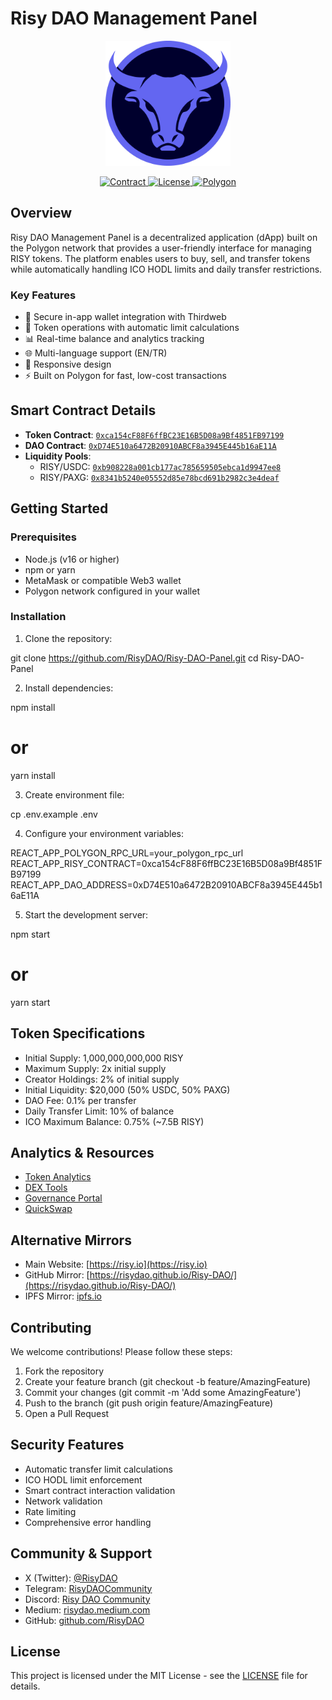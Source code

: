 # Risy DAO Management Panel

<p align="center">
  <img src="https://raw.githubusercontent.com/RisyDAO/Risy-DAO/d01d4ab900d51a305e8de96ca937e0a5674f0c29/img/logo.png" alt="Risy DAO Logo" width="200"/>
</p>

<p align="center">
  <a href="https://polygonscan.com/token/0xca154cF88F6ffBC23E16B5D08a9Bf4851FB97199">
    <img src="https://img.shields.io/badge/Contract-Verified-brightgreen" alt="Contract">
  </a>
  <a href="https://github.com/RisyDAO/Risy-DAO-Panel/blob/main/LICENSE">
    <img src="https://img.shields.io/github/license/RisyDAO/Risy-DAO-Panel" alt="License">
  </a>
  <a href="https://polygon.technology/">
    <img src="https://img.shields.io/badge/Network-Polygon-8247e5" alt="Polygon">
  </a>
</p>

## Overview

Risy DAO Management Panel is a decentralized application (dApp) built on the Polygon network that provides a user-friendly interface for managing RISY tokens. The platform enables users to buy, sell, and transfer tokens while automatically handling ICO HODL limits and daily transfer restrictions.

### Key Features

- 🔐 Secure in-app wallet integration with Thirdweb
- 💱 Token operations with automatic limit calculations
- 📊 Real-time balance and analytics tracking
- 🌐 Multi-language support (EN/TR)
- 📱 Responsive design
- ⚡ Built on Polygon for fast, low-cost transactions

## Smart Contract Details

- **Token Contract**: [`0xca154cF88F6ffBC23E16B5D08a9Bf4851FB97199`](https://polygonscan.com/token/0xca154cF88F6ffBC23E16B5D08a9Bf4851FB97199)
- **DAO Contract**: [`0xD74E510a6472B20910ABCF8a3945E445b16aE11A`](https://polygonscan.com/address/0xD74E510a6472B20910ABCF8a3945E445b16aE11A)
- **Liquidity Pools**:
  - RISY/USDC: [`0xb908228a001cb177ac785659505ebca1d9947ee8`](https://www.geckoterminal.com/polygon_pos/pools/0xb908228a001cb177ac785659505ebca1d9947ee8)
  - RISY/PAXG: [`0x8341b5240e05552d85e78bcd691b2982c3e4deaf`](https://www.geckoterminal.com/polygon_pos/pools/0x8341b5240e05552d85e78bcd691b2982c3e4deaf)

## Getting Started

### Prerequisites

- Node.js (v16 or higher)
- npm or yarn
- MetaMask or compatible Web3 wallet
- Polygon network configured in your wallet

### Installation

1. Clone the repository:

git clone https://github.com/RisyDAO/Risy-DAO-Panel.git
cd Risy-DAO-Panel

2. Install dependencies:

npm install
# or
yarn install

3. Create environment file:

cp .env.example .env

4. Configure your environment variables:

REACT_APP_POLYGON_RPC_URL=your_polygon_rpc_url
REACT_APP_RISY_CONTRACT=0xca154cF88F6ffBC23E16B5D08a9Bf4851FB97199
REACT_APP_DAO_ADDRESS=0xD74E510a6472B20910ABCF8a3945E445b16aE11A

5. Start the development server:

npm start
# or
yarn start

## Token Specifications

- Initial Supply: 1,000,000,000,000 RISY
- Maximum Supply: 2x initial supply
- Creator Holdings: 2% of initial supply
- Initial Liquidity: $20,000 (50% USDC, 50% PAXG)
- DAO Fee: 0.1% per transfer
- Daily Transfer Limit: 10% of balance
- ICO Maximum Balance: 0.75% (~7.5B RISY)

## Analytics & Resources

- [Token Analytics](https://dune.com/risydao/risydaoanalytics)
- [DEX Tools](https://www.dextools.io/app/tr/polygon/pair-explorer/0xb908228a001cb177ac785659505ebca1d9947ee8)
- [Governance Portal](https://www.tally.xyz/gov/risydao)
- [QuickSwap](https://quickswap.exchange/#/swap?currency0=ETH&swapIndex=1&currency1=0xca154cF88F6ffBC23E16B5D08a9Bf4851FB97199)

## Alternative Mirrors

- Main Website: [https://risy.io](https://risy.io)
- GitHub Mirror: [https://risydao.github.io/Risy-DAO/](https://risydao.github.io/Risy-DAO/)
- IPFS Mirror: [ipfs.io](https://ipfs.io/ipfs/bafybeibhq6qwgakj4lmcvgrknedys4w2beheru33byj2sat3x7il24k2ge)

## Contributing

We welcome contributions! Please follow these steps:

1. Fork the repository
2. Create your feature branch (git checkout -b feature/AmazingFeature)
3. Commit your changes (git commit -m 'Add some AmazingFeature')
4. Push to the branch (git push origin feature/AmazingFeature)
5. Open a Pull Request

## Security Features

- Automatic transfer limit calculations
- ICO HODL limit enforcement
- Smart contract interaction validation
- Network validation
- Rate limiting
- Comprehensive error handling

## Community & Support

- X (Twitter): [@RisyDAO](https://x.com/RisyDAO)
- Telegram: [RisyDAOCommunity](https://t.me/RisyDAOCommunity)
- Discord: [Risy DAO Community](https://discord.gg/zuSBq2XBjc)
- Medium: [risydao.medium.com](https://risydao.medium.com)
- GitHub: [github.com/RisyDAO](https://github.com/RisyDAO)

## License

This project is licensed under the MIT License - see the [LICENSE](LICENSE) file for details.